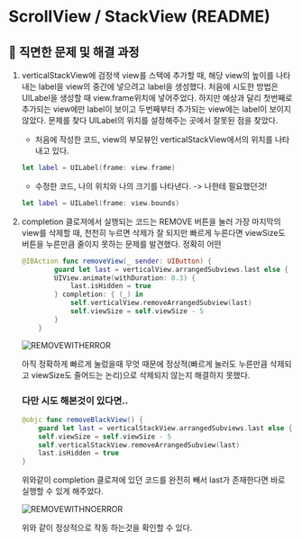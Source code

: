 # ScrollView / StackView (README)

## 📖 직면한 문제 및 해결 과정
1. verticalStackView에 검정색 view를 스택에 추가할 때, 해당 view의 높이를 나타내는 label을 view의 중간에 넣으려고 label을 생성했다. 처음에 시도한 방법은 UILabel을 생성할 때 view.frame위치에 넣어주었다. 하지만 예상과 달리 첫번째로 추가되는 view에만 label이 보이고 두번째부터 추가되는 view에는 label이 보이지 않았다. 문제를 찾다 UILabel의 위치를 설정해주는 곳에서 잘못된 점을 찾았다.

    - 처음에 작성한 코드, view의 부모뷰인 verticalStackView에서의 위치를 나타내고 있다.
    ```swift
    let label = UILabel(frame: view.frame)
    ```
    - 수정한 코드, 나의 위치와 나의 크기를 나타낸다. -> 나한테 필요했던것!
    ```swift
    let label = UILabel(frame: view.bounds)
    ```
    
2. completion 클로져에서 실행되는 코드는 REMOVE 버튼을 눌러 가장 마지막의 view를 삭제할 때, 천천히 누르면 삭제가 잘 되지만 빠르게 누른다면 viewSize도 버튼을 누른만큼 줄이지 못하는 문제를 발견했다. 정확히 어떤
    ```swift
    @IBAction func removeView(_ sender: UIButton) {
            guard let last = verticalView.arrangedSubviews.last else { return }
            UIView.animate(withDuration: 0.3) {
                last.isHidden = true
            } completion: { (_) in
                self.verticalView.removeArrangedSubview(last)
                self.viewSize = self.viewSize - 5
            }   
        }
    ```
    ![REMOVEWITHERROR](https://user-images.githubusercontent.com/40224884/182873390-a7efb16d-d269-403f-865e-30fc2268ad5b.gif)
    
    아직 정확하게 빠르게 눌렀을때 무엇 때문에 정상적(빠르게 눌러도 누른만큼 삭제되고 viewSize도 줄어드는 논리)으로 삭제되지 않는지 해결하지 못했다. 
    
    ### 다만 시도 해본것이 있다면..
    
    ```swift
    @objc func removeBlackView() {
        guard let last = verticalStackView.arrangedSubviews.last else { return }
        self.viewSize = self.viewSize - 5
        self.verticalStackView.removeArrangedSubview(last)
        last.isHidden = true
    }
    ```
    위와같이 completion 클로져에 있던 코드를 완전히 빼서 last가 존재한다면 바로 실행할 수 있게 해주었다.
    
    ![REMOVEWITHNOERROR](https://user-images.githubusercontent.com/40224884/182873061-6cc0ef0c-cf48-46d1-88ba-2b268d4a6d50.gif)
    
    위와 같이 정상적으로 작동 하는것을 확인할 수 있다.
